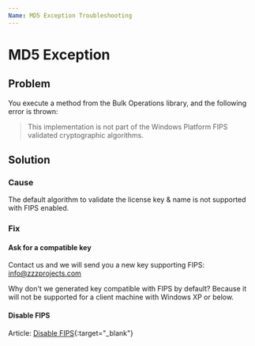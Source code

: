 ```yaml
---
Name: MD5 Exception Troubleshooting
---
```


# MD5 Exception

## Problem

You execute a method from the Bulk Operations library, and the following error is thrown:

> This implementation is not part of the Windows Platform FIPS validated cryptographic algorithms.

## Solution

### Cause

The default algorithm to validate the license key & name is not supported with FIPS enabled.

### Fix

#### Ask for a compatible key

Contact us and we will send you a new key supporting FIPS: <a href="mailto:info@zzzprojects.com">info@zzzprojects.com</a>

Why don't we generated key compatible with FIPS by default? Because it will not be supported for a client machine with Windows XP or below.

#### Disable FIPS

Article: [Disable FIPS](https://docs.trendmicro.com/all/ent/sc/v3.0/en-US/cmcolh/t_fips.html){:target="_blank"}
